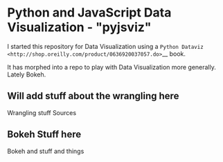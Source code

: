 Python and JavaScript Data Visualization - "pyjsviz"
====================================================

I started this repository for Data Visualization using a `Python Dataviz <http://shop.oreilly.com/product/0636920037057.do>`__ book.

It has morphed into a repo to play with Data Visualization more generally.
Lately Bokeh.

Will add stuff about the wrangling here
---------------------------------------

Wrangling stuff
Sources

Bokeh Stuff here
----------------

Bokeh and stuff and things




